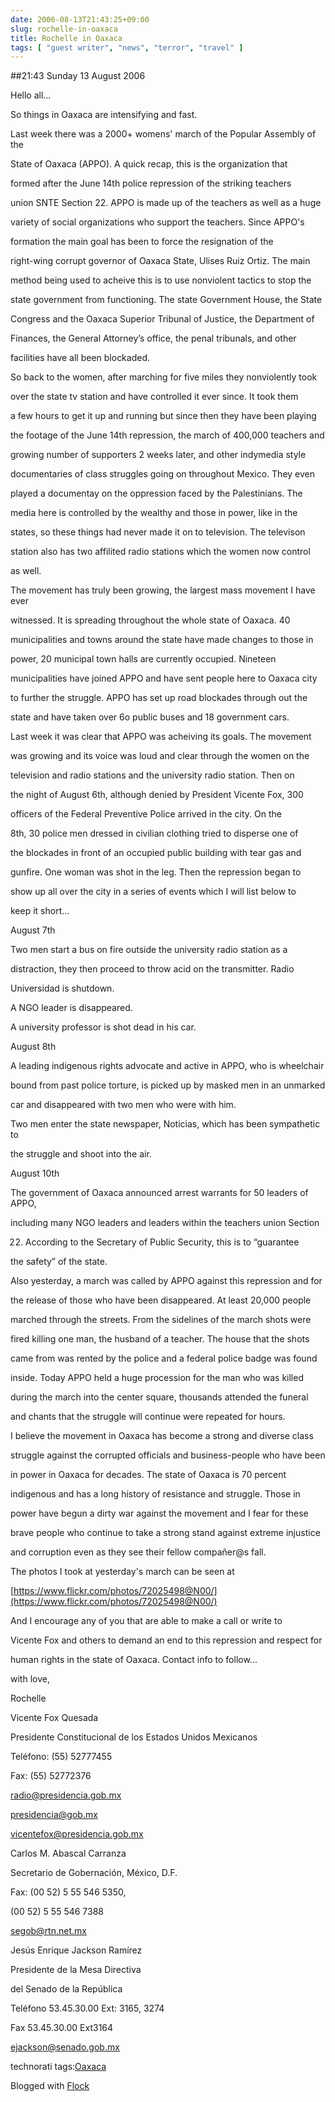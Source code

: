 ```yaml
---
date: 2006-08-13T21:43:25+09:00
slug: rochelle-in-oaxaca
title: Rochelle in Oaxaca
tags: [ "guest writer", "news", "terror", "travel" ]
---
```


##21:43 Sunday 13 August 2006

Hello all…  

  

So things in Oaxaca are intensifying and fast.  

  

Last week there was a 2000+ womens' march of the Popular Assembly of the  

State of Oaxaca (APPO).  A quick recap, this is the organization that  

formed after the June 14th police repression of the striking teachers  

union SNTE Section 22.  APPO is made up of the teachers as well as a huge  

variety of social organizations who support the teachers.  Since APPO's  

formation the main goal has been to force the resignation of the  

right-wing corrupt governor of Oaxaca State, Ulises Ruiz Ortiz.  The main  

method being used to acheive this is to use nonviolent tactics to stop the  

state government from functioning.  The state Government House, the State  

Congress and the Oaxaca Superior Tribunal of Justice, the Department of  

Finances, the General Attorney’s office, the penal tribunals, and other  

facilities have all been blockaded.  

  

So back to the women, after marching for five miles they nonviolently took  

over the state tv station and have controlled it ever since.  It took them  

a few hours to get it up and running but since then they have been playing  

the footage of the June 14th repression, the march of 400,000 teachers and  

growing number of supporters 2 weeks later, and other indymedia style  

documentaries of class struggles going on throughout Mexico.  They even  

played a documentay on the oppression faced by the Palestinians.  The  

media here is controlled by the wealthy and those in power, like in the  

states, so these things had never made it on to television.  The televison  

station also has two affilited radio stations which the women now control  

as well.  

  

The movement has truly been growing, the largest mass movement I have ever  

witnessed.  It is spreading throughout the whole state of Oaxaca. 40  

municipalities and towns around the state have made changes to those in  

power, 20 municipal town halls are currently occupied. Nineteen  

municipalities have joined APPO and have sent people here to Oaxaca city  

to further the struggle.  APPO has set up road blockades through out the  

state and have taken over 6o public buses and 18 government cars.  

  

Last week it was clear that APPO was acheiving its goals.  The movement  

was growing and its voice was loud and clear through the women on the  

television and radio stations and the university radio station.  Then on  

the night of  August 6th, although denied by President Vicente Fox, 300  

officers of the Federal Preventive Police arrived in the city.  On the  

8th, 30 police men dressed in civilian clothing tried to disperse one of  

the blockades in front of an occupied public building with tear gas and  

gunfire.  One woman was shot in the leg.  Then the repression began to  

show up all over the city in a series of events which I will list below to  

keep it short...  

  

August 7th  

Two men start a bus on fire outside the university radio station as a  

distraction, they then proceed to throw acid on the transmitter.  Radio  

Universidad is shutdown.  

A NGO leader is disappeared.  

A university professor is shot dead in his car.  

  

August 8th  

A leading indigenous rights advocate and active in APPO, who is wheelchair  

bound from past police torture, is picked up by masked men in an unmarked  

car and disappeared with two men who were with him.  

Two men enter the state newspaper, Noticias, which has been sympathetic to  

the struggle and shoot into the air.  

  

August 10th  

The government of Oaxaca announced arrest warrants for 50 leaders of APPO,  

including many NGO leaders and leaders within the teachers union Section  

22. According to the Secretary of Public Security, this is to “guarantee  

the safety” of the state.  

  

Also yesterday, a march was called by APPO against this repression and for  

the release of those who have been disappeared.  At least 20,000 people  

marched through the streets.  From the sidelines of the march shots were  

fired killing one man, the husband of a teacher. The house that the shots  

came from was rented by the police and a federal police badge was found  

inside. Today APPO held a huge procession for the man who was killed  

during the march into the center square, thousands attended the funeral  

and chants that the struggle will continue were repeated for hours.  

  

I believe the movement in Oaxaca has become a strong and diverse class  

struggle against the corrupted officials and business-people who have been  

in power in Oaxaca for decades. The state of Oaxaca is 70 percent  

indigenous and has a long history of resistance and struggle.  Those in  

power have begun a dirty war against the movement and I fear for these  

brave people who continue to take a strong stand against extreme injustice  

and corruption even as they see their fellow compañer@s fall.  

  

The photos I took at yesterday's march can be seen at  

[https://www.flickr.com/photos/72025498@N00/](https://www.flickr.com/photos/72025498@N00/)  

And I encourage any of you that are able to make a call or write to  

Vicente Fox and others to demand an end to this repression and respect for  

human rights in the state of Oaxaca.  Contact info to follow...  

  

with love,  

Rochelle  

  

  

Vicente Fox Quesada  

Presidente Constitucional de los Estados Unidos Mexicanos  

Teléfono: (55) 52777455  

Fax: (55) 52772376  

[radio@presidencia.gob.mx](mailto:radio@presidencia.gob.mx)  

[presidencia@gob.mx](mailto:presidencia@gob.mx)  

[vicentefox@presidencia.gob.mx](mailto:vicentefox@presidencia.gob.mx)  

  

Carlos M. Abascal Carranza  

Secretario de Gobernación, México, D.F.  

Fax: (00 52) 5 55 546 5350,  

(00 52) 5 55 546 7388  

[segob@rtn.net.mx](mailto:segob@rtn.net.mx)  

  

Jesús Enrique Jackson Ramírez  

Presidente de la Mesa Directiva  

del Senado de la República  

Teléfono 53.45.30.00 Ext: 3165, 3274  

Fax 53.45.30.00 Ext3164  

[ejackson@senado.gob.mx](mailto:ejackson@senado.gob.mx)

technorati tags:[Oaxaca](https://technorati.com/tag/Oaxaca)

Blogged with [Flock](https://www.flock.com)
